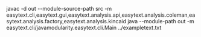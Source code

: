  javac -d out --module-source-path src -m easytext.cli,easytext.gui,easytext.analysis.api,easytext.analysis.coleman,easytext.analysis.factory,easytext.analysis.kincaid
java --module-path out -m easytext.cli/javamodularity.easytext.cli.Main ../exampletext.txt
